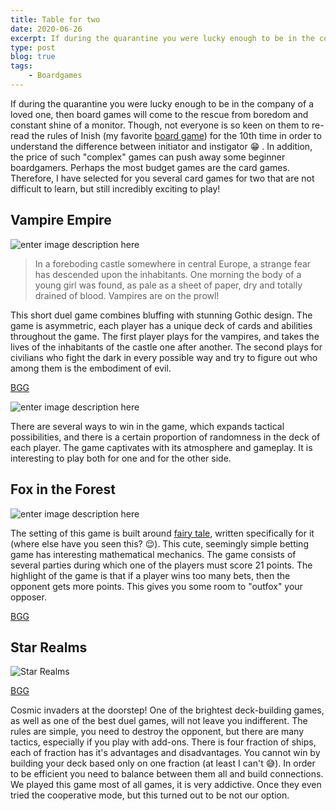 ```yaml
---
title: Table for two
date: 2020-06-26
excerpt: If during the quarantine you were lucky enough to be in the company of a loved one, then board games will come to the rescue from boredom and constant shine of a monitor...
type: post
blog: true
tags:
    - Boardgames
---
```


If during the quarantine you were lucky enough to be in the company of a loved one, then board games will come to the rescue from boredom and constant shine of a monitor.
Though, not everyone is so keen on them to re-read the rules of Inish (my favorite [board game](https://davidgo.netlify.app/blog/Inis.html)) for the 10th time in order to understand the difference between initiator and instigator 😁 . In addition, the price of such "complex" games can push away some beginner boardgamers. Perhaps the most budget games are the card games. Therefore, I have selected for you several card games for two that are not difficult to learn, but still incredibly exciting to play!

## Vampire Empire

![enter image description here](https://i.ibb.co/rbK8W44/IMG-1643.jpg)

> In a foreboding castle somewhere in central Europe, a strange fear has descended upon the inhabitants. One morning the body of a young girl was found, as pale as a sheet of paper, dry and totally drained of blood. Vampires are on the prowl!

This short duel game combines bluffing with stunning Gothic design. The game is asymmetric, each player has a unique deck of cards and abilities throughout the game. The first player plays for the vampires, and takes the lives of the inhabitants of the castle one after another. The second plays for civilians who fight the dark in every possible way and try to figure out who among them is the embodiment of evil.

[BGG](https://boardgamegeek.com/boardgame/128698/vampire-empire)

![enter image description here](https://i.ibb.co/1KrzdkS/IMG-1644.jpg)

There are several ways to win in the game, which expands tactical possibilities, and there is a certain proportion of randomness in the deck of each player.
The game captivates with its atmosphere and gameplay. It is interesting to play both for one and for the other side.

## Fox in the Forest

![enter image description here](https://i.ibb.co/jDK77Xv/IMG-1671200.jpg)

The setting of this game is built around [fairy tale](https://foxtrotgames.com/forest/the-fairy-tale/), written specifically for it (where else have you seen this? 😌). This cute, seemingly simple betting game has interesting mathematical mechanics. The game consists of several parties during which one of the players must score 21 points. The highlight of the game is that if a player wins too many bets, then the opponent gets more points. This gives you some room to "outfox" your opposer.

[BGG](https://boardgamegeek.com/boardgame/221965/fox-forest)

## Star Realms

![Star Realms](https://i.ibb.co/tLV7Mq0/IMG-1688.jpg)

[BGG](https://boardgamegeek.com/boardgame/147020/star-realms)

Cosmic invaders at the doorstep! One of the brightest deck-building games, as well as one of the best duel games, will not leave you indifferent. The rules are simple, you need to destroy the opponent, but there are many tactics, especially if you play with add-ons. There is four fraction
of ships, each of fraction has it's advantages and disadvantages. You cannot win by building your deck based only on one fraction (at least I can't 😅). In order to be efficient you need to balance between them all and build connections. We played this game most of all games, it is very addictive. Once they even tried the cooperative mode, but this turned out to be not our option.
